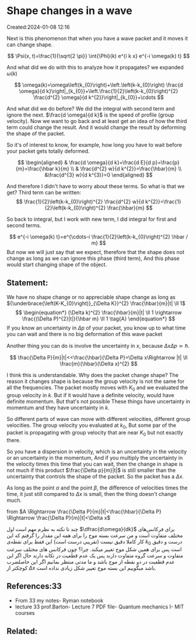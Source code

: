 # Shape changes in a wave
Created:2024-01-08 12:16

Next is this phenomenon that when you have a wave packet and it moves it can change shape.

$$
\Psi(x, t)=\frac{1}{\sqrt{2 \pi}} \int{\Phi}(k) e^{i k x} e^{-i \omega(k) t}
$$

And what did we do with this to analyze how it propagates? we expanded $\omega(k)$

$$
\omega(k)=\omega\left(k_{0}\right)+\left.\left(k-k_{0}\right) \frac{d \omega}{d k}\right|_{k_{0}}+\left.\frac{1}{2}\left(k-k_{0}\right)^{2} \frac{d^{2} \omega}{d k^{2}}\right|_{k_{0}}+\cdots
$$

And what did we do before? We did the integral with second term and ignore the next. $\frac{d \omega}{d k}$ is the speed of profile (group velocity). Now we want to go back and at least get an idea of how the third term could change the result. And it would change the result by deforming the shape of the packet.

So it's of interest to know, for example, how long you have to wait before your packet gets totally deformed.


$$
\begin{aligned}
& \frac{d \omega}{d k}=\frac{d E}{d p}=\frac{p}{m}=\frac{\hbar k}{m} \\
& \frac{d^{2} w}{d k^{2}}=\frac{\hbar}{m} \\
&\frac{d^{3} w}{d k^{3}}=0
\end{aligned}
$$

And therefore I didn't have to worry about these terms. So what is that we get? Third term can be written:
$$
\frac{1}{2}\left(k-k_{0}\right)^{2} \frac{d^{2} w}{d k^{2}}=\frac{1}{2}\left(k-k_{0}\right)^{2} \frac{\hbar}{m}
$$

So back to integral, but I work with new term, I did integral for first and second terms.

$$
e^{-i \omega(k) t}=e^{\cdots-i \frac{1}{2}\left(k-k_{0}\right)^{2} \hbar / m}
$$
But now we will just say that we expect, therefore that the shape does not change as long as we can ignore this phase (third term), And this phase would start changing shape of the object.

## Statement:

We have no shape change or no appreciable shape change as long as ${\underbrace{\left(K-K_{0}\right)}_{\Delta K}}^{2} \frac{\hbar}{m}|t| \ll 1$
$$
\begin{equation*}
(\Delta k)^{2} \frac{\hbar}{m}|t| \ll 1 \rightarrow \frac{(\Delta P)^{2}|t|}{\hbar m} \ll 1 \tag{A}
\end{equation*}
$$
If you know an uncertainty in $\Delta p$ of your packet, you know up to what time you can wait and there is no big deformation of this wave packet

Another thing you can do is involve the uncertainty in $x$, because $\Delta x \Delta p \simeq \hbar$.

$$
\frac{\Delta P}{m}|t|<<\frac{\hbar}{\Delta P}=\Delta x\Rightarrow |t| \ll \frac{m}{\hbar}(\Delta x)^{2}
$$

I think this is understandable. Why does the packet change shape? The reason it changes shape is because the group velocity is not the same for all the frequencies. The packet mostly moves with $K_0$ and we evaluated the group velocity in $k$. But if it would have a definite velocity, would have definite momentum. But that's not possible These things have uncertainty in momentum and they have uncertainty in $k$.

So different parts of wave can move with different velocities, different group velocities. The group velocity you evaluated at $k_{0}$, But some par of the packet is propagating with group velocity that are near $K_{0}$ but not exactly there.

So you have a dispersion in velocity, which is an uncertainty in the velocity or an uncertainty in the momentum, And if you multiply the uncertainty in the velocity times this time that you can wait, then the change in shape is not much if this product $\frac{\Delta p}{m}|t|$ is still smaller than the uncertainty that controls the shape of the packet. So the packet has a $\Delta x$.

As long as the point $\alpha$ and the point $\beta$, the difference of velocities times the time, it just still compared to $\Delta x$ is small, then the thing doesn't change much.

from $A \Rightarrow \frac{\Delta P}{m}|t|<\frac{\hbar}{\Delta P} \Rightarrow \frac{\Delta P}{m}|t|<\Delta x$

چند تا نکته به نظرم مهم است اول $\dfrac{d\omega}{dk}$ برای فرکانس‌های مختلف متفاوت است و من سرعت بسته موج را برای همه این مقدار را گرفتم که این کار کاملا دقیق نیست (تقریبی درست است) این فقط برای نقطه‌ی $k_0$ درست و دقیق است پس برای همین شکل موج تغییر میکند. چرا؟ چون فرکانس های مختلف سرعت متفاوت و سرعت گروه متفاوت دارند پس یک عدم قطعیت در تکانه دارند حال اگر این عدم قطعیت در دو نقطه از موج باشد و ما مدتی منتظر بمانیم اگر این حاصلضرب کوچکتر از $\Delta x$ باشد میگوییم این بسته موج تغییر شکل زیادی نداده است.
## References:33
- From 33 my notes- Ryman notebook
- lecture 33 prof.Barton- Lecture 7 PDF file- Quantum mechanics I- MIT courses

## Related:



